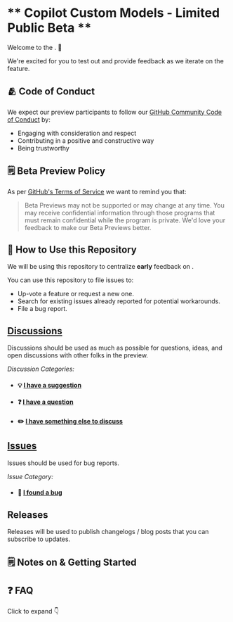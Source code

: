 # ** Copilot Custom Models - Limited Public Beta ** 

Welcome to the <!-- ALPHA/PRIVATE BETA/TECHNICAL PREVIEW of FEATURE NAME --> . 🎉 
<!--
    ✏️ Optional: Customize the content below to let your community know what you intend to use Discussions for.
-->

We're excited for you to test out and provide feedback as we iterate on the feature. 

## 🫂 Code of Conduct

We expect our preview participants to follow our [GitHub Community Code of Conduct](https://docs.github.com/en/site-policy/github-terms/github-community-code-of-conduct) by:

- Engaging with consideration and respect
- Contributing in a positive and constructive way
- Being trustworthy

## 🗒️ Beta Preview Policy

As per [GitHub's Terms of Service](https://docs.github.com/en/github/site-policy/github-terms-of-service#j-beta-previews) we want to remind you that:

> Beta Previews may not be supported or may change at any time. You may receive confidential information through those programs that must remain confidential while the program is private. We'd love your feedback to make our Beta Previews better.

## 🔗 How to Use this Repository

We will be using this repository to centralize **early** feedback on <!--  FEATURE NAME -->.

You can use this repository to file issues to:
- Up-vote a feature or request a new one.
- Search for existing issues already reported for potential workarounds.
- File a bug report.

## **[Discussions](https://github.com/gh-community/REPO-NAME/discussions)** 

Discussions should be used as much as possible for questions, ideas, and open discussions with other folks in the preview. <!-- Change out repo name in discussions link -->

_Discussion Categories:_ <!-- Change out repo name below -->
- #### 💡 [I have a suggestion](https://github.com/gh-community/REPO-NAME/discussions/categories/ideas)
- #### ❓ [I have a question](https://github.com/gh-community/REPO-NAME/discussions/categories/q-a)
- #### ✏️ [I have something else to discuss](https://github.com/gh-community/REPO-NAME/discussions/categories/general)

## **[Issues](https://github.com/gh-community/REPO-NAME/issues)**

Issues should be used for bug reports. <!-- Change out repo name in issues link -->

_Issue Category:_ <!-- Change out repo name -->
- #### 🐞 [I found a bug](https://github.com/gh-community/REPO-NAME/issues/new?assignees=&labels=bug&template=bug-template.yml)

## **Releases** 

Releases will be used to publish changelogs / blog posts that you can subscribe to updates. <!-- Remove if you don't plan on publishing changelogs for this feature within the preview window -->

## 🗒️ Notes on <!-- FEATURE NAME --> & Getting Started

<!-- Include summary / details of feature here. This section should include steps to access the feature, and may include additional instructional materials such as a demo video or link out to feature documentation. -->

<!--  Examples below 
#### ℹ️ [About FEATURE NAME tokens](add-link-here.md) 
#### ⚙️ [Creating FEATURE NAME](add-link-here.md) 
#### 📦 [Using FEATURE NAME](add-link-here.md)
####  🎥 An Intro to FEATURE NAME -->

## ❓ FAQ 

<summary>Click to expand 👇</summary>

<!-- Include FAQ here -->


